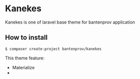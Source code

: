 # Kanekes
Kanekes is one of laravel base theme for bantenprov application

## How to install
```
$ composer create-project bantenprov/kanekes
```

This theme feature:
- Materialize
- 
